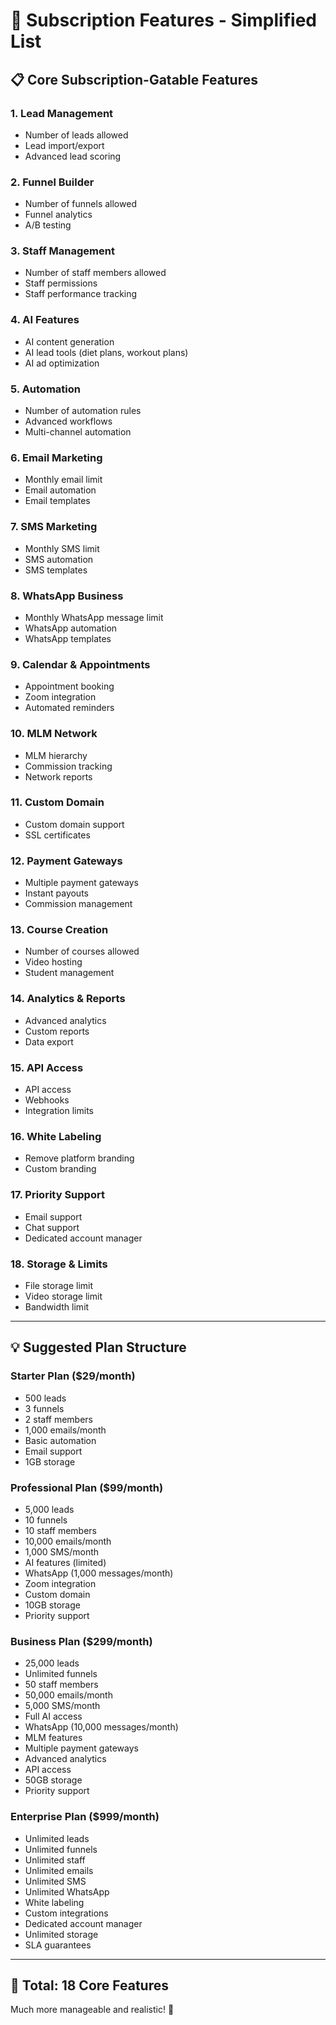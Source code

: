 # 🎯 Subscription Features - Simplified List

## 📋 Core Subscription-Gatable Features

### **1. Lead Management**
- Number of leads allowed
- Lead import/export
- Advanced lead scoring

### **2. Funnel Builder**
- Number of funnels allowed
- Funnel analytics
- A/B testing

### **3. Staff Management**
- Number of staff members allowed
- Staff permissions
- Staff performance tracking

### **4. AI Features**
- AI content generation
- AI lead tools (diet plans, workout plans)
- AI ad optimization

### **5. Automation**
- Number of automation rules
- Advanced workflows
- Multi-channel automation

### **6. Email Marketing**
- Monthly email limit
- Email automation
- Email templates

### **7. SMS Marketing**
- Monthly SMS limit
- SMS automation
- SMS templates

### **8. WhatsApp Business**
- Monthly WhatsApp message limit
- WhatsApp automation
- WhatsApp templates

### **9. Calendar & Appointments**
- Appointment booking
- Zoom integration
- Automated reminders

### **10. MLM Network**
- MLM hierarchy
- Commission tracking
- Network reports

### **11. Custom Domain**
- Custom domain support
- SSL certificates

### **12. Payment Gateways**
- Multiple payment gateways
- Instant payouts
- Commission management

### **13. Course Creation**
- Number of courses allowed
- Video hosting
- Student management

### **14. Analytics & Reports**
- Advanced analytics
- Custom reports
- Data export

### **15. API Access**
- API access
- Webhooks
- Integration limits

### **16. White Labeling**
- Remove platform branding
- Custom branding

### **17. Priority Support**
- Email support
- Chat support
- Dedicated account manager

### **18. Storage & Limits**
- File storage limit
- Video storage limit
- Bandwidth limit

---

## 💡 Suggested Plan Structure

### **Starter Plan ($29/month)**
- 500 leads
- 3 funnels
- 2 staff members
- 1,000 emails/month
- Basic automation
- Email support
- 1GB storage

### **Professional Plan ($99/month)**
- 5,000 leads
- 10 funnels
- 10 staff members
- 10,000 emails/month
- 1,000 SMS/month
- AI features (limited)
- WhatsApp (1,000 messages/month)
- Zoom integration
- Custom domain
- 10GB storage
- Priority support

### **Business Plan ($299/month)**
- 25,000 leads
- Unlimited funnels
- 50 staff members
- 50,000 emails/month
- 5,000 SMS/month
- Full AI access
- WhatsApp (10,000 messages/month)
- MLM features
- Multiple payment gateways
- Advanced analytics
- API access
- 50GB storage
- Priority support

### **Enterprise Plan ($999/month)**
- Unlimited leads
- Unlimited funnels
- Unlimited staff
- Unlimited emails
- Unlimited SMS
- Unlimited WhatsApp
- White labeling
- Custom integrations
- Dedicated account manager
- Unlimited storage
- SLA guarantees

---

## 🎯 Total: 18 Core Features

Much more manageable and realistic! 🚀



